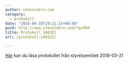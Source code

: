 ```yaml
---
author: stenaldern.com
category:
  - protokoll
date: "2018-04-10T19:21:15+00:00"
guid: http://www.stenaldern.com/?p=994
title: Protokoll 180321
url: /protokoll-180321/

---
```

[Här](/wp-content/uploads/2018/04/Protokoll-styrelsemöte-20180321.pdf "Protokoll") kan du läsa protokollet från styrelsemötet 2018-03-21
